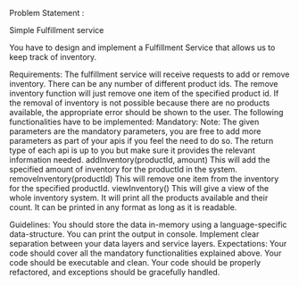 Problem Statement : 


Simple Fulfillment service

You have to design and implement a Fulfillment Service that allows us to keep track of inventory.

Requirements:
The fulfillment service will receive requests to add or remove inventory.
There can be any number of different product ids.
The remove inventory function will just remove one item of the specified product id.
If the removal of inventory is not possible because there are no products available, the appropriate error should be shown to the user.
The following functionalities have to be implemented:
Mandatory:
Note: The given parameters are the mandatory parameters, you are free to add more parameters as part of your apis if you feel the need to do so. The return type of each api is up to you but make sure it provides the relevant information needed.
addInventory(productId, amount)
This will add the specified amount of inventory for the productId in the system.
removeInventory(productId)
This will remove one item from the inventory for the specified productId.
viewInventory()
This will give a view of the whole inventory system. It will print all the products available and their count. It can be printed in any format as long as it is readable.




Guidelines:
You should store the data in-memory using a language-specific data-structure.
You can print the output in console.
Implement clear separation between your data layers and service layers.
Expectations:
Your code should cover all the mandatory functionalities explained above.
Your code should be executable and clean.
Your code should be properly refactored, and exceptions should be gracefully handled.

